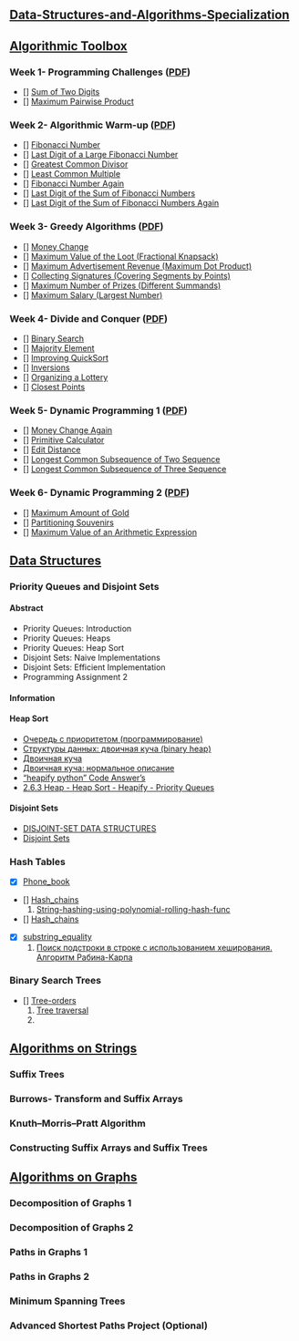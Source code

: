 ## [Data-Structures-and-Algorithms-Specialization](https://www.coursera.org/specializations/data-structures-algorithms)
## [Algorithmic Toolbox](https://www.coursera.org/learn/algorithmic-toolbox)
### Week 1- Programming Challenges ([PDF](/week1_programming_challenges/week1_programming_challenges.pdf))
- [] [Sum of Two Digits](/week1_programming_challenges/1_sum_of_two_digits/APlusB.cpp)
- [] [Maximum Pairwise Product](/week1_programming_challenges/2_maximum_pairwise_product/max_pairwise_product_full.cpp)
### Week 2- Algorithmic Warm-up ([PDF](/week2_algorithmic_warmup/week2_algorithmic_warmup.pdf))
- [] [Fibonacci Number](/week2_algorithmic_warmup/1_fibonacci_number/fibonacci.cpp)
- [] [Last Digit of a Large Fibonacci Number](/week2_algorithmic_warmup/2_last_digit_of_fibonacci_number/fibonacci_last_digit.cpp)
- [] [Greatest Common Divisor](/week2_algorithmic_warmup/3_greatest_common_divisor/gcd.cpp)
- [] [Least Common Multiple](/week2_algorithmic_warmup/4_least_common_multiple/lcm.cpp)
- [] [Fibonacci Number Again](/week2_algorithmic_warmup/5_fibonacci_number_again/fibonacci_huge.cpp)
- [] [Last Digit of the Sum of Fibonacci Numbers](/week2_algorithmic_warmup/6_last_digit_of_the_sum_of_fibonacci_numbers/fibonacci_sum_last_digit.cpp)
- [] [Last Digit of the Sum of Fibonacci Numbers Again](/week2_algorithmic_warmup/7_last_digit_of_the_sum_of_fibonacci_numbers_again/fibonacci_partial_sum.cpp)
### Week 3- Greedy Algorithms ([PDF](/Assignments/week3_greedy_algorithms.pdf))
- [] [Money Change](/week3_greedy_algorithms/1_money_change/change.cpp)
- [] [Maximum Value of the Loot (Fractional Knapsack)](/week3_greedy_algorithms/2_maximum_value_of_the_loot/fractional_knapsack.cpp)
- [] [Maximum Advertisement Revenue (Maximum Dot Product)](/week3_greedy_algorithms3_maximum_advertisement_revenue/dot_product.cpp)
- [] [Collecting Signatures (Covering Segments by Points)](/week3_greedy_algorithms/4_collecting_signatures/covering_segments.cpp)
- [] [Maximum Number of Prizes (Different Summands)](/week3_greedy_algorithms/5_maximum_number_of_prizes/different_summands.cpp)
- [] [Maximum Salary (Largest Number)](/week3_greedy_algorithms/6_maximum_salary/largest_number.cpp)
### Week 4- Divide and Conquer ([PDF](/Assignments/week4_divide_and_conquer.pdf))
- [] [Binary Search](/week4_divide_and_conquer/1_binary_search/binary_search.cpp)
- [] [Majority Element](/week4_divide_and_conquer/2_majority_element/majority_element.cpp)
- [] [Improving QuickSort](/week4_divide_and_conquer/3_improving_quicksort/sorting.cpp)
- [] [Inversions](/week4_divide_and_conquer/4_number_of_inversions/inversions.cpp)
- [] [Organizing a Lottery](/week4_divide_and_conquer/5_organizing_a_lottery/points_and_segments.cpp)
- [] [Closest Points](/week4_divide_and_conquer/6_closest_points/closest.cpp)
### Week 5- Dynamic Programming 1 ([PDF](/Assignments/week5_dynamic_programming1.pdf))
- [] [Money Change Again](/week5_dynamic_programming1/1_money_change_again)
- [] [Primitive Calculator](/week5_dynamic_programming1/2_primitive_calculator)
- [] [Edit Distance](/week5_dynamic_programming1/3_edit_distance)
- [] [Longest Common Subsequence of Two Sequence](/week5_dynamic_programming1/4_longest_common_subsequence_of_two_sequences)
- [] [Longest Common Subsequence of Three Sequence](/week5_dynamic_programming1/5_longest_common_subsequence_of_three_sequences)

### Week 6- Dynamic Programming 2 ([PDF](/Assignments/week6_dynamic_programming2.pdf))
- [] [Maximum Amount of Gold](/week6_dynamic_programming2/1_maximum_amount_of_gold/)
- [] [Partitioning Souvenirs](/week6_dynamic_programming2/2_partitioning_souvenirs)
- [] [Maximum Value of an Arithmetic Expression](/week6_dynamic_programming2/3_maximum_value_of_an_arithmetic_expression)
## [Data Structures](https://www.coursera.org/learn/data-structures)
### Priority Queues and Disjoint Sets
#### Abstract
- Priority Queues: Introduction
- Priority Queues: Heaps
- Priority Queues: Heap Sort
- Disjoint Sets: Naive Implementations
- Disjoint Sets: Efficient Implementation
- Programming Assignment 2
#### Information
#### Heap Sort
- [Очередь с приоритетом (программирование)](https://ru.wikipedia.org/wiki/%D0%9E%D1%87%D0%B5%D1%80%D0%B5%D0%B4%D1%8C_%D1%81_%D0%BF%D1%80%D0%B8%D0%BE%D1%80%D0%B8%D1%82%D0%B5%D1%82%D0%BE%D0%BC_(%D0%BF%D1%80%D0%BE%D0%B3%D1%80%D0%B0%D0%BC%D0%BC%D0%B8%D1%80%D0%BE%D0%B2%D0%B0%D0%BD%D0%B8%D0%B5))
- [Структуры данных: двоичная куча (binary heap)](https://m.habr.com/ru/post/112222/)
- [Двоичная куча](https://ru.m.wikipedia.org/wiki/%D0%94%D0%B2%D0%BE%D0%B8%D1%87%D0%BD%D0%B0%D1%8F_%D0%BA%D1%83%D1%87%D0%B0)
- [Двоичная куча: нормальное описание](https://neerc.ifmo.ru/wiki/index.php?title=%D0%94%D0%B2%D0%BE%D0%B8%D1%87%D0%BD%D0%B0%D1%8F_%D0%BA%D1%83%D1%87%D0%B0)
- [“heapify python” Code Answer’s](https://www.codegrepper.com/code-examples/python/heapify+python)
- [2.6.3 Heap - Heap Sort - Heapify - Priority Queues](https://www.youtube.com/watch?v=HqPJF2L5h9U&ab_channel=AbdulBari)
#### Disjoint Sets
- [DISJOINT-SET DATA STRUCTURES](https://www.topcoder.com/thrive/articles/Disjoint-set%20Data%20Structures)
- [Disjoint Sets](https://www.cs.usfca.edu/~galles/visualization/DisjointSets.html)
### Hash Tables
- [x] [Phone_book](Data_Structures/week3_hash_tables/1_phone_book/phone_book.py)
- [] [Hash_chains](Data_Structures/week3_hash_tables/2_hash_chains/hash_chains.py)
  1. [String-hashing-using-polynomial-rolling-hash-func](https://www.geeksforgeeks.org/string-hashing-using-polynomial-rolling-hash-func) 
- [] [Hash_chains](Data_Structures/week3_hash_tables/3_hash_substring/hash_substring.py)
- [x] [substring_equality](Data_Structures/week3_hash_tables/4_substring_equality/substring_equality.py)
  1. [Поиск подстроки в строке с использованием хеширования. Алгоритм Рабина-Карпа](https://neerc.ifmo.ru/wiki/index.php?title=%D0%9F%D0%BE%D0%B8%D1%81%D0%BA_%D0%BF%D0%BE%D0%B4%D1%81%D1%82%D1%80%D0%BE%D0%BA%D0%B8_%D0%B2_%D1%81%D1%82%D1%80%D0%BE%D0%BA%D0%B5_%D1%81_%D0%B8%D1%81%D0%BF%D0%BE%D0%BB%D1%8C%D0%B7%D0%BE%D0%B2%D0%B0%D0%BD%D0%B8%D0%B5%D0%BC_%D1%85%D0%B5%D1%88%D0%B8%D1%80%D0%BE%D0%B2%D0%B0%D0%BD%D0%B8%D1%8F._%D0%90%D0%BB%D0%B3%D0%BE%D1%80%D0%B8%D1%82%D0%BC_%D0%A0%D0%B0%D0%B1%D0%B8%D0%BD%D0%B0-%D0%9A%D0%B0%D1%80%D0%BF%D0%B0)
### Binary Search Trees
- [] [Tree-orders](Data_Structures/week4_binary_search_trees/1_tree_traversals/tree-orders.py)
  1. [Tree traversal](https://en.wikipedia.org/wiki/Tree_traversal)
  2. 

## [Algorithms on Strings](https://www.coursera.org/learn/algorithms-on-strings)
### Suffix Trees
### Burrows-  Transform and Suffix Arrays
### Knuth–Morris–Pratt Algorithm
### Constructing Suffix Arrays and Suffix Trees
## [Algorithms on Graphs](https://www.coursera.org/learn/algorithms-on-graphs)
### Decomposition of Graphs 1
### Decomposition of Graphs 2
### Paths in Graphs 1
### Paths in Graphs 2
### Minimum Spanning Trees
### Advanced Shortest Paths Project (Optional)